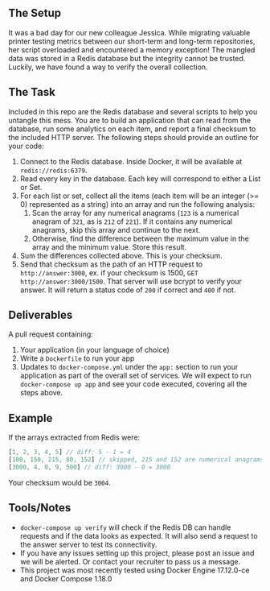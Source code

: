 ## The Setup

It was a bad day for our new colleague Jessica. While migrating valuable printer
testing metrics between our short-term and long-term repositories, her script
overloaded and encountered a memory exception! The mangled data was stored in a
Redis database but the integrity cannot be trusted. Luckily, we
have found a way to verify the overall collection.

## The Task

Included in this repo are the Redis database and several scripts to help you untangle
this mess. You are to build an application that can read from the database, run
some analytics on each item, and report a final checksum to the included HTTP server.
The following steps should provide an outline for your code:

1. Connect to the Redis database. Inside Docker, it will be available at `redis://redis:6379`.
1. Read every key in the database. Each key will correspond to either a List or Set.
1. For each list or set, collect all the items (each item will be an integer (>= 0) represented as a string) into an array and run the following analysis:
   1. Scan the array for any numerical anagrams (`123` is a numerical anagram of `321`, as is `212` of `221`). If it contains any numerical anagrams, skip this array and continue to the next.
   1. Otherwise, find the difference between the maximum value in the array and the minimum value. Store this result.
1. Sum the differences collected above. This is your checksum.
1. Send that checksum as the path of an HTTP request to `http://answer:3000`, ex. if your checksum is 1500, `GET http://answer:3000/1500`. That server will use bcrypt to verify your answer. It will return a status code of `200` if correct and `400` if not.

## Deliverables

A pull request containing:

1. Your application (in your language of choice)
1. Write a `Dockerfile` to run your app
1. Updates to `docker-compose.yml` under the `app:` section to run your application as part of the overall set of services. We will expect to run `docker-compose up app` and see your code executed, covering all the steps above.

## Example

If the arrays extracted from Redis were:
```js
[1, 2, 3, 4, 5] // diff: 5 - 1 = 4
[100, 150, 215, 80, 152] // skipped, 215 and 152 are numerical anagrams
[3000, 4, 0, 9, 500] // diff: 3000 - 0 = 3000
```
Your checksum would be `3004`.

## Tools/Notes

- `docker-compose up verify` will check if the Redis DB can handle requests and if the data looks as expected. It will also send a request to the answer server to test its connectivity.
- If you have any issues setting up this project, please post an issue and we will be alerted. Or contact your recruiter to pass us a message.
- This project was most recently tested using Docker Engine 17.12.0-ce and Docker Compose 1.18.0
